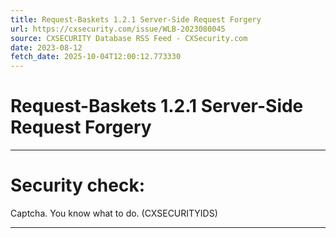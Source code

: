 ```yaml
---
title: Request-Baskets 1.2.1 Server-Side Request Forgery
url: https://cxsecurity.com/issue/WLB-2023080045
source: CXSECURITY Database RSS Feed - CXSecurity.com
date: 2023-08-12
fetch_date: 2025-10-04T12:00:12.773330
---
```


# Request-Baskets 1.2.1 Server-Side Request Forgery

---

# Security check:

Captcha. You know what to do. (CXSECURITYIDS)

---